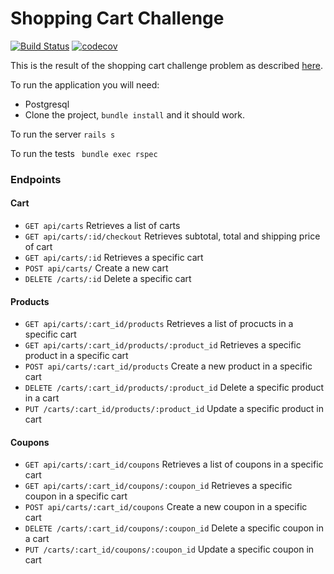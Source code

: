 # Shopping Cart Challenge
[![Build Status](https://travis-ci.com/gabrielrumiranda/shopping-cart-challenge.svg?token=GfyTWppvNS6iqPXpPdBX&branch=master)](https://travis-ci.com/gabrielrumiranda/shopping-cart-challenge)
[![codecov](https://codecov.io/gh/gabrielrumiranda/shopping-cart-challenge/branch/master/graph/badge.svg?token=AjTcBBQAap)](https://codecov.io/gh/gabrielrumiranda/shopping-cart-challenge)

This is the result of the shopping cart challenge problem as described [here](https://gist.github.com/halan/8db191aa340a90b32310c0c956418824).

To run the application you will need:

* Postgresql
* Clone the project, `bundle install` and it should work.

To run the server
 ``` rails s ```
 
To run the tests
``` bundle exec rspec``` 

### Endpoints

#### Cart
* ``` GET api/carts ``` Retrieves a list of carts
* ``` GET api/carts/:id/checkout ``` Retrieves subtotal, total and shipping price of cart
* ``` GET api/carts/:id ``` Retrieves a specific cart
* ``` POST api/carts/ ``` Create a new cart 
* ``` DELETE /carts/:id ``` Delete a specific cart

#### Products
* ``` GET api/carts/:cart_id/products ``` Retrieves a list of procucts in a specific cart
* ``` GET api/carts/:cart_id/products/:product_id ``` Retrieves a specific product in a specific cart
* ``` POST api/carts/:cart_id/products ``` Create a new product in a specific cart
* ``` DELETE /carts/:cart_id/products/:product_id ``` Delete a specific product in a cart
* ``` PUT /carts/:cart_id/products/:product_id ``` Update a specific product in cart

#### Coupons
* ``` GET api/carts/:cart_id/coupons ``` Retrieves a list of coupons in a specific cart
* ``` GET api/carts/:cart_id/coupons/:coupon_id ``` Retrieves a specific coupon in a specific cart
* ``` POST api/carts/:cart_id/coupons ``` Create a new coupon in a specific cart
* ``` DELETE /carts/:cart_id/coupons/:coupon_id ``` Delete a specific coupon in a cart
* ``` PUT /carts/:cart_id/coupons/:coupon_id ``` Update a specific coupon in cart
